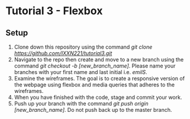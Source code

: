 # Tutorial 3 - Flexbox

## Setup

1. Clone down this repository using the command *git clone https://github.com/IXXN221/tutorial3.git*
2. Navigate to the repo then create and move to a new branch using the command *git checkout -b [new_branch_name]*. Please name your branches with your first name and last initial i.e. *emilS*.
3. Examine the wireframes. The goal is to create a responsive version of the webpage using flexbox and media queries that adheres to the wireframes.
4. When you have finished with the code, stage and commit your work.
5. Push up your branch with the command *git push origin [new_branch_name]*. Do not push back up to the master branch.
